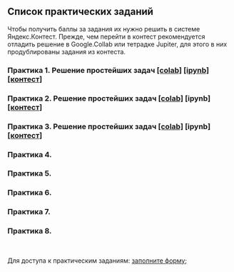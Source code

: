 ## Список практических заданий

Чтобы получить баллы за задания их нужно решить в системе Яндекс.Контест. Прежде, чем перейти в контест рекомендуется отладить решение в Google.Collab или тетрадке Jupiter, для этого в них продублированы задания из контеста. 

### Практика 1. Решение простейших задач [[colab]](https://colab.research.google.com/drive/1XWIrni0VFNPTUwt1093bqq5VvHqEODqE?usp=sharing) [[ipynb]](./practice01_tasks.ipynb) [[контест]](https://contest.yandex.ru/contest/51908/enter/) 

### Практика 2. Решение простейших задач [[colab]](https://colab.research.google.com/drive/1gP2RHzcyWcbqKQMZmlsRyuPBHEhVIy2P?usp=sharing) [ipynb] [[контест]](https://contest.yandex.ru/contest/52596/enter/) 

### Практика 3. Решение простейших задач [[colab]](https://colab.research.google.com/drive/1nLmfKDPF2IdKcIYtdSbLoXhOlZio2uRP?usp=sharing) [ipynb] [[контест]](https://contest.yandex.ru/contest/52916/enter/) 

### Практика 4. 

### Практика 5. 

### Практика 6. 

### Практика 7. 

### Практика 8. 

<br>

Для доступа к практическим заданиям: [заполните форму](https://docs.google.com/forms/d/e/1FAIpQLSeyRzI2G2QtSQbL31dUmPAcywf2MNzrdQ8e6Tl2p7k6tkjpRA/viewform?usp=sf_link);
